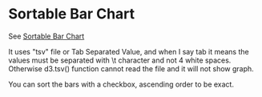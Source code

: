 Sortable Bar Chart
===============

See [Sortable Bar Chart](http://bl.ocks.org/mbostock/3885705)

It uses "tsv" file or Tab Separated Value, and when I say tab it means the values must be separated with \t
character and not 4 white spaces. Otherwise d3.tsv() function cannot read the file and it will not show graph.

You can sort the bars with a checkbox, ascending order to be exact.

